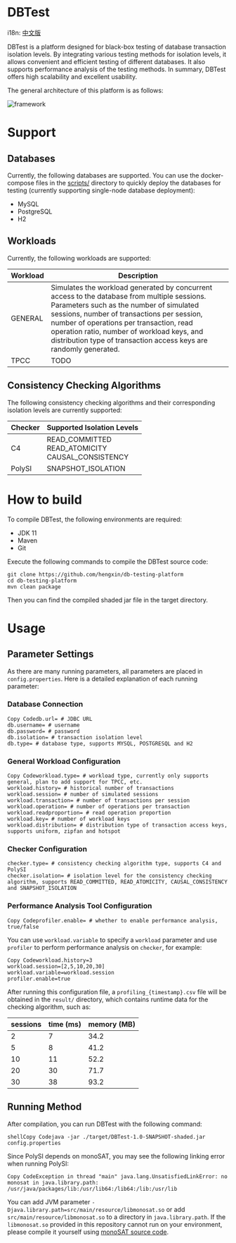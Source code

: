 # DBTest

i18n: [中文版](README_zh.md)

DBTest is a platform designed for black-box testing of database transaction isolation levels. By integrating various testing methods for isolation levels, it allows convenient and efficient testing of different databases. It also supports performance analysis of the testing methods. In summary, DBTest offers high scalability and excellent usability.

The general architecture of this platform is as follows:

![framework](framework.png)

# Support

## Databases

Currently, the following databases are supported. You can use the docker-compose files in the [scripts/](https://c.binjie.fun/scripts/) directory to quickly deploy the databases for testing (currently supporting single-node database deployment):

- MySQL
- PostgreSQL
- H2

## Workloads

Currently, the following workloads are supported:

| Workload | Description                                                  |
| -------- | ------------------------------------------------------------ |
| GENERAL  | Simulates the workload generated by concurrent access to the database from multiple sessions. Parameters such as the number of simulated sessions, number of transactions per session, number of operations per transaction, read operation ratio, number of workload keys, and distribution type of transaction access keys are randomly generated. |
| TPCC     | TODO                                                         |

## Consistency Checking Algorithms

The following consistency checking algorithms and their corresponding isolation levels are currently supported:

| Checker | Supported Isolation Levels                             |
| ------- | ------------------------------------------------------ |
| C4      | READ_COMMITTED<br>READ_ATOMICITY<br>CAUSAL_CONSISTENCY |
| PolySI  | SNAPSHOT_ISOLATION                                     |

# How to build

To compile DBTest, the following environments are required:

- JDK 11
- Maven
- Git

Execute the following commands to compile the DBTest source code:

```
git clone https://github.com/hengxin/db-testing-platform
cd db-testing-platform
mvn clean package
```

Then you can find the compiled shaded jar file in the target directory.

# Usage

## Parameter Settings

As there are many running parameters, all parameters are placed in `config.properties`. Here is a detailed explanation of each running parameter:

### Database Connection

```
Copy Codedb.url= # JDBC URL
db.username= # username
db.password= # password
db.isolation= # transaction isolation level
db.type= # database type, supports MYSQL, POSTGRESQL and H2
```

### General Workload Configuration

```
Copy Codeworkload.type= # workload type, currently only supports general, plan to add support for TPCC, etc.
workload.history= # historical number of transactions
workload.session= # number of simulated sessions
workload.transaction= # number of transactions per session
workload.operation= # number of operations per transaction
workload.readproportion= # read operation proportion
workload.key= # number of workload keys
workload.distribution= # distribution type of transaction access keys, supports uniform, zipfan and hotspot
```

### Checker Configuration

```
checker.type= # consistency checking algorithm type, supports C4 and PolySI
checker.isolation= # isolation level for the consistency checking algorithm, supports READ_COMMITTED, READ_ATOMICITY, CAUSAL_CONSISTENCY and SNAPSHOT_ISOLATION
```

### Performance Analysis Tool Configuration

```
Copy Codeprofiler.enable= # whether to enable performance analysis, true/false
```

You can use `workload.variable` to specify a `workload` parameter and use `profiler` to perform performance analysis on `checker`, for example:

```
Copy Codeworkload.history=3
workload.session=[2,5,10,20,30]
workload.variable=workload.session
profiler.enable=true
```

After running this configuration file, a `profiling_{timestamp}.csv` file will be obtained in the `result/` directory, which contains runtime data for the checking algorithm, such as:

| sessions | time (ms) | memory (MB) |
| -------- | --------- | ----------- |
| 2        | 7         | 34.2        |
| 5        | 8         | 41.2        |
| 10       | 11        | 52.2        |
| 20       | 30        | 71.7        |
| 30       | 38        | 93.2        |

## Running Method

After compilation, you can run DBTest with the following command:

```
shellCopy Codejava -jar ./target/DBTest-1.0-SNAPSHOT-shaded.jar config.properties
```

Since PolySI depends on monoSAT, you may see the following linking error when running PolySI:

```
Copy CodeException in thread "main" java.lang.UnsatisfiedLinkError: no monosat in java.library.path: /usr/java/packages/lib:/usr/lib64:/lib64:/lib:/usr/lib
```

You can add JVM parameter `-Djava.library.path=src/main/resource/libmonosat.so` or add `src/main/resource/libmonosat.so` to a directory in `java.library.path`. If the `libmonosat.so` provided in this repository cannot run on your environment, please compile it yourself using [monoSAT source code](https://github.com/sambayless/monosat).

